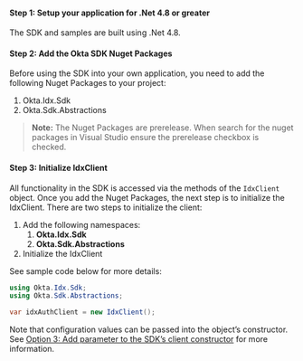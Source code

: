 #### Step 1: Setup your application for .Net 4.8 or greater

The SDK and samples are built using .Net 4.8.

#### Step 2: Add the Okta SDK Nuget Packages

Before using the SDK into your own application, you need to add the following
Nuget Packages to your project:

1. Okta.Idx.Sdk
1. Okta.Sdk.Abstractions

> **Note:** The Nuget Packages are prerelease.  When search for the nuget
packages in Visual Studio ensure the prerelease checkbox is checked.

#### Step 3: Initialize IdxClient

All functionality in the SDK is accessed via the methods of the
`IdxClient` object. Once you add the Nuget Packages, the next step
is to initialize the IdxClient.  There are two steps to initialize
the client:

1. Add the following namespaces:
   1. **Okta.Idx.Sdk**
   1. **Okta.Sdk.Abstractions**
1. Initialize the IdxClient

See sample code below for more details:

```csharp
using Okta.Idx.Sdk;
using Okta.Sdk.Abstractions;

var idxAuthClient = new IdxClient();
```

Note that configuration values can be passed into the object’s constructor.
See
[Option 3: Add parameter to the SDK’s client constructor](/docs/guides/oie-embedded-sdk-setup/aspnet/oie-embedded-sdk-sample-app-setup/#option-3-add-parameter-to-the-sdk-s-client-constructor)
for more information.
